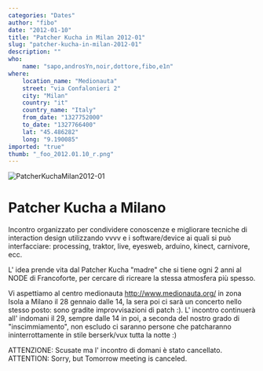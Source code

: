 ```yaml
---
categories: "Dates"
author: "fibo"
date: "2012-01-10"
title: "Patcher Kucha in Milan 2012-01"
slug: "patcher-kucha-in-milan-2012-01"
description: ""
who: 
    name: "sapo,androsYn,noir,dottore,fibo,e1n"
where: 
    location_name: "Medionauta"
    street: "via Confalonieri 2"
    city: "Milan"
    country: "it"
    country_name: "Italy"
    from_date: "1327752000"
    to_date: "1327766400"
    lat: "45.486282"
    long: "9.190085"
imported: "true"
thumb: "_foo_2012.01.10_r.png"
---
```



![PatcherKuchaMilan2012-01](_foo_2012.01.10_r.png) 

#  Patcher Kucha a Milano
Incontro organizzato per condividere conoscenze e migliorare tecniche di interaction design utilizzando vvvv e i software/device ai quali si può interfacciare:
processing, traktor, live, eyesweb, arduino, kinect, carnivore, ecc.

L' idea prende vita dal Patcher Kucha "madre" che si tiene ogni 2 anni al NODE di Francoforte, per cercare di ricreare la stessa atmosfera più spesso.

Vi aspettiamo al centro medionauta http://www.medionauta.org/ in zona Isola a Milano il 28 gennaio dalle 14, la sera poi ci sarà un concerto nello stesso posto: sono gradite improvvisazioni di patch :). L' incontro continuerà all' indomani il 29, sempre dalle 14 in poi, a seconda del nostro grado di "inscimmiamento", non escludo ci saranno persone che patcharanno ininterrottamente in stile berserk/vux tutta la notte :)

ATTENZIONE: Scusate ma l' incontro di domani è stato cancellato.
ATTENTION: Sorry, but Tomorrow meeting is canceled.